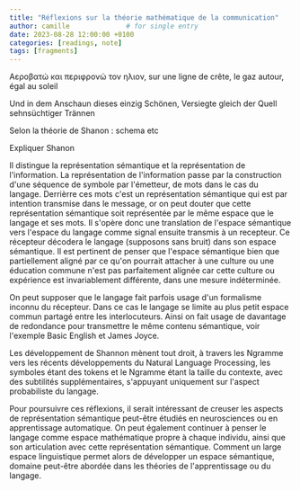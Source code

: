 ```yaml
---
title: "Réflexions sur la théorie mathématique de la communication"
author: camille              # for single entry
date: 2023-08-28 12:00:00 +0100
categories: [readings, note]
tags: [fragments]   
---
```



Αεροβατώ και περιφρονώ τον ηλιον, sur une ligne de crête, le gaz autour, égal au soleil

Und in dem Anschaun dieses einzig Schönen,
Versiegte gleich der Quell sehnsüchtiger Trännen

Selon la théorie de Shanon : schema etc

Expliquer Shanon

Il distingue la représentation sémantique et la représentation de l'information. La représentation de l'information passe par la construction d'une séquence de symbole par l'émetteur, de mots dans le cas du langage. Derrièrre ces mots c'est un représentation sémantique qui est par intention transmise dans le message, or on peut douter que cette représentation sémantique soit représentée par le même espace que le langage et ses mots. Il s'opère donc une translation de l'espace sémantique vers l'espace du langage comme signal ensuite transmis à un recepteur. Ce récepteur décodera le langage (supposons sans bruit) dans son espace sémantique. Il est pertinent de penser que l'espace sémantique bien que partiellement aligné par ce qu'on pourrait attacher à une culture ou une éducation commune n'est pas parfaitement alignée car cette culture ou expérience est invariablement différente, dans une mesure indéterminée. 

On peut supposer que le langage fait parfois usage d'un formalisme inconnu du récepteur. Dans ce cas le langage se limite au plus petit espace commun partagé entre les interlocuteurs. Ainsi on fait usage de davantage de redondance pour transmettre le même contenu sémantique, voir l'exemple Basic English et James Joyce.

Les développement de Shannon mènent tout droit, à travers les Ngramme vers les récents développements du Natural Language Processing, les symboles étant des tokens et le Ngramme étant la taille du contexte, avec des subtilités supplémentaires, s'appuyant uniquement sur l'aspect probabiliste du langage.

Pour poursuivre ces réflexions, il serait intéressant de creuser les aspects de représentation sémantique peut-être étudiés en neurosciences ou en apprentissage automatique. On peut également continuer à penser le langage comme espace mathématique propre à chaque individu, ainsi que son articulation avec cette représentation sémantique. Comment un large espace linguistique permet alors de développer un espace sémantique, domaine peut-être abordée dans les théories de l'apprentissage ou du langage.